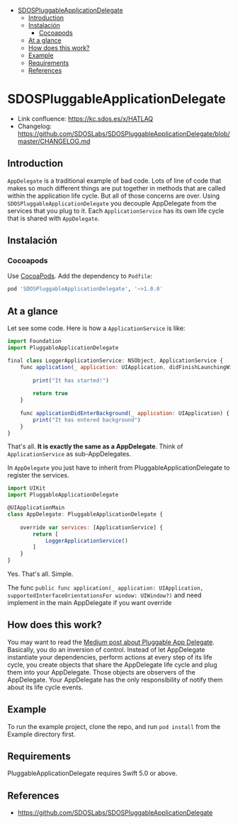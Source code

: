 - [SDOSPluggableApplicationDelegate](#sdospluggableapplicationdelegate)
  - [Introduction](#introduction)
  - [Instalación](#instalaci%c3%b3n)
    - [Cocoapods](#cocoapods)
  - [At a glance](#at-a-glance)
  - [How does this work?](#how-does-this-work)
  - [Example](#example)
  - [Requirements](#requirements)
  - [References](#references)

# SDOSPluggableApplicationDelegate

- Link confluence: https://kc.sdos.es/x/HATLAQ
- Changelog: https://github.com/SDOSLabs/SDOSPluggableApplicationDelegate/blob/master/CHANGELOG.md

## Introduction
`AppDelegate` is a traditional example of bad code. Lots of line of code that makes so much different things are put together in methods that are called within the application life cycle. But all of those concerns are over.
Using `SDOSPluggableApplicationDelegate` you decouple AppDelegate from the services that you plug to it. Each `ApplicationService` has its own life cycle that is shared with `AppDelegate`. 

## Instalación

### Cocoapods

Use [CocoaPods](https://cocoapods.org). Add the dependency to `Podfile`:

```ruby
pod 'SDOSPluggableApplicationDelegate', '~>1.0.0' 
```

## At a glance
Let see some code.
Here is how a `ApplicationService` is like:

```js
import Foundation
import PluggableApplicationDelegate

final class LoggerApplicationService: NSObject, ApplicationService {
    func application(_ application: UIApplication, didFinishLaunchingWithOptions launchOptions: [UIApplicationLaunchOptionsKey : Any]? = nil) -> Bool {
        
        print("It has started!")
        
        return true
    }
    
    func applicationDidEnterBackground(_ application: UIApplication) {
        print("It has entered background")
    }
}
```

That's all. **It is exactly the same as a AppDelegate**. Think of `ApplicationService` as sub-AppDelegates.

In `AppDelegate` you just have to inherit from PluggableApplicationDelegate to register the services.

```js
import UIKit
import PluggableApplicationDelegate

@UIApplicationMain
class AppDelegate: PluggableApplicationDelegate {
    
    override var services: [ApplicationService] {
        return [
            LoggerApplicationService()
        ]
    }
}
```

Yes. That's all. Simple.

The func `public func application(_ application: UIApplication, supportedInterfaceOrientationsFor window: UIWindow?)` and need implement in the main AppDelegate if you want override

## How does this work?

You may want to read the [Medium post about Pluggable App Delegate](https://medium.com/ios-os-x-development/pluggableapplicationdelegate-e50b2c5d97dd#.sz50l4d0l).
Basically, you do an inversion of control. Instead of let AppDelegate instantiate your dependencies, perform actions at every step of its life cycle, you create objects that share the AppDelegate life cycle and plug them into your AppDelegate.
Those objects are observers of the AppDelegate. Your AppDelegate has the only responsibility of notify them about its life cycle events.

## Example

To run the example project, clone the repo, and run `pod install` from the Example directory first.

## Requirements

PluggableApplicationDelegate requires Swift 5.0 or above.

## References
* https://github.com/SDOSLabs/SDOSPluggableApplicationDelegate
